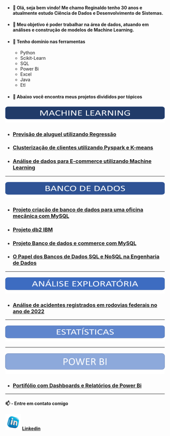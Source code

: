 
+ #### 💬 Olá, seja bem vindo! Me chamo Reginaldo tenho 30 anos e atualmente estudo Ciência de Dados e Desenvolvimento de Sistemas.
+ #### 💬 Meu objetivo é poder trabalhar na área de dados, atuando em análises e construção de modelos de Machine Learning.
+ #### 🔭 Tenho domínio nas ferramentas
  - Python
   - Scikit-Learn
   - SQL
  - Power Bi
  - Excel
  - Java
  - Etl
+ #### 📌 Abaixo você encontra meus projetos divididos por tópicos 

<img src="https://raw.githubusercontent.com/rgizsilva/rgizsilva/main/MACHINE.png" height="55" width="800"/>

+ ### [Previsão de aluguel utilizando Regressão ](https://github.com/rgizsilva/Previsao-de-aluguel-utilizando-Regressao)
+ ### [Clusterização de clientes utilizando Pyspark e K-means](https://github.com/rgizsilva/Clusterizacao_clientes)
+ ### [Análise de dados para E-commerce utilizando Machine Learning](https://github.com/rgizsilva/Analise_dados_ecommerce)


------


<img src="https://raw.githubusercontent.com/rgizsilva/rgizsilva/main/BANCO.png" height="55" width="800"/>

+ ### [Projeto criação de banco de dados para uma oficina mecânica com MySQL](https://github.com/rgizsilva/PROJETO-BANCO-DE-DADOS-OFICINA-MECANICA-COM-MySQL)
+ ### [Projeto db2 IBM](https://github.com/rgizsilva/Projeto-db2-IBM)
+ ### [Projeto Banco de dados e commerce com MySQL](https://github.com/rgizsilva/Projeto-Banco-de-dados-e-commerce-com-MySQL)
+ ### [O Papel dos Bancos de Dados SQL e NoSQL na Engenharia de Dados](https://github.com/rgizsilva/O-Papel-dos-Bancos-de-Dados-SQL-e-NoSQL-na-Engenharia-de-Dados)

------


<img src="https://raw.githubusercontent.com/rgizsilva/rgizsilva/main/EXPO.png" height="55" width="800"/>

+ ### [Análise de acidentes registrados em rodovias federais no ano de 2022](https://github.com/rgizsilva/Analise-de-dados-acidentes-rodoviarios)

------


<img src="https://raw.githubusercontent.com/rgizsilva/rgizsilva/main/estats.png" height="55" width="800"/>



------


<img src="https://raw.githubusercontent.com/rgizsilva/rgizsilva/main/POWER.png" height="70" width="800"/>

+ ### [Portifólio com Dashboards e Relatórios de Power Bi](https://sites.google.com/view/portifolioreginaldosilva-bi)

------

#### 📫 - Entre em contato comigo
#### <img src="https://raw.githubusercontent.com/rgizsilva/rgizsilva/main/logo_linkedin.png" height="50" width="50"/> [Linkedin](https://www.linkedin.com/in/rgiz/)

